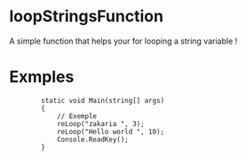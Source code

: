 # loopStringsFunction
A simple function that helps your for looping a string variable !

# Exmples
```
        static void Main(string[] args)
        {
            // Exemple
            reLoop("zakaria ", 3);
            reLoop("Hello world ", 10);
            Console.ReadKey();
        }
